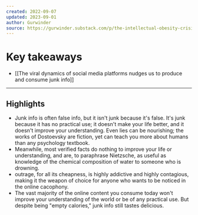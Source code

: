 ```yaml
---
created: 2022-09-07
updated: 2023-09-01
author: Gurwinder
source: https://gurwinder.substack.com/p/the-intellectual-obesity-crisis?s=r
---
```

# Key takeaways
- [[The viral dynamics of social media platforms nudges us to produce and consume junk info]]

---

## Highlights
- Junk info is often false info, but it isn't junk because it's false. It's junk because it has no practical use; it doesn't make your life better, and it doesn't improve your understanding. Even lies can be nourishing; the works of Dostoevsky are fiction, yet can teach you more about humans than any psychology textbook.
- Meanwhile, most verified facts do nothing to improve your life or understanding, and are, to paraphrase Nietzsche, as useful as knowledge of the chemical composition of water to someone who is drowning.
- outrage, for all its cheapness, is highly addictive and highly contagious, making it the weapon of choice for anyone who wants to be noticed in the online cacophony.
- The vast majority of the online content you consume today won't improve your understanding of the world or be of any practical use. But despite being "empty calories," junk info still tastes delicious.
